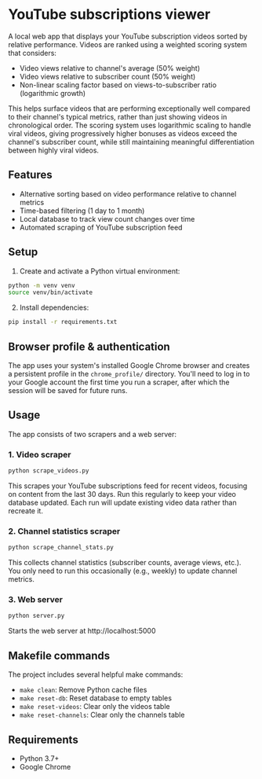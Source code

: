 # YouTube subscriptions viewer

A local web app that displays your YouTube subscription videos sorted by relative performance. Videos are ranked using a weighted scoring system that considers:

- Video views relative to channel's average (50% weight)
- Video views relative to subscriber count (50% weight)
- Non-linear scaling factor based on views-to-subscriber ratio (logarithmic growth)

This helps surface videos that are performing exceptionally well compared to their channel's typical metrics, rather than just showing videos in chronological order. The scoring system uses logarithmic scaling to handle viral videos, giving progressively higher bonuses as videos exceed the channel's subscriber count, while still maintaining meaningful differentiation between highly viral videos.

## Features

- Alternative sorting based on video performance relative to channel metrics
- Time-based filtering (1 day to 1 month)
- Local database to track view count changes over time
- Automated scraping of YouTube subscription feed

## Setup

1. Create and activate a Python virtual environment:

```bash
python -m venv venv
source venv/bin/activate
```

2. Install dependencies:

```bash
pip install -r requirements.txt
```

## Browser profile & authentication

The app uses your system's installed Google Chrome browser and creates a persistent profile in the `chrome_profile/` directory. You'll need to log in to your Google account the first time you run a scraper, after which the session will be saved for future runs.

## Usage

The app consists of two scrapers and a web server:

### 1. Video scraper

```bash
python scrape_videos.py
```

This scrapes your YouTube subscriptions feed for recent videos, focusing on content from the last 30 days. Run this regularly to keep your video database updated. Each run will update existing video data rather than recreate it.

### 2. Channel statistics scraper

```bash
python scrape_channel_stats.py
```

This collects channel statistics (subscriber counts, average views, etc.). You only need to run this occasionally (e.g., weekly) to update channel metrics.

### 3. Web server

```bash
python server.py
```

Starts the web server at http://localhost:5000

## Makefile commands

The project includes several helpful make commands:

- `make clean`: Remove Python cache files
- `make reset-db`: Reset database to empty tables
- `make reset-videos`: Clear only the videos table
- `make reset-channels`: Clear only the channels table

## Requirements

- Python 3.7+
- Google Chrome
